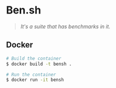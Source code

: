 # Ben.sh

> _It's a suite that has benchmarks in it._

## Docker

```sh
# Build the container
$ docker build -t bensh .

# Run the container
$ docker run -it bensh
```
